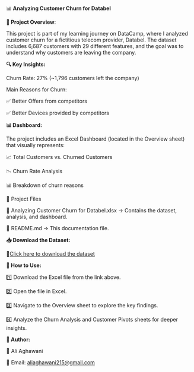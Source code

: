 📊  **Analyzing Customer Churn for Databel**

**📌 Project Overview**:

This project is part of my learning journey on DataCamp, where I analyzed customer churn for a fictitious telecom provider, Databel. The dataset includes 6,687 customers with 29 different features, and the goal was to understand why customers are leaving the company.


**🔍 Key Insights:**

Churn Rate: 27% (~1,796 customers left the company)

Main Reasons for Churn:

✅ Better Offers from competitors

✅ Better Devices provided by competitors



**📊 Dashboard:**


The project includes an Excel Dashboard (located in the Overview sheet) that visually represents:

📈 Total Customers vs. Churned Customers

📉 Churn Rate Analysis

📊 Breakdown of churn reasons

📂 Project Files

📂 Analyzing Customer Churn for Databel.xlsx → Contains the dataset, analysis, and dashboard.

📜 README.md → This documentation file.

**📥 Download the Dataset:**

🔗[Click here to download the dataset](https://drive.google.com/uc?export=download&id=1VaGuaYfOj2BxTavNnrAG-_RGLlHMV9Ix)

**🚀 How to Use:**

1️⃣ Download the Excel file from the link above.

2️⃣ Open the file in Excel.

3️⃣ Navigate to the Overview sheet to explore the key findings.

4️⃣ Analyze the Churn Analysis and Customer Pivots sheets for deeper insights.

**📌 Author:**

👤 Ali Aghawani

📧 Email: aliaghawani215@gmail.com
